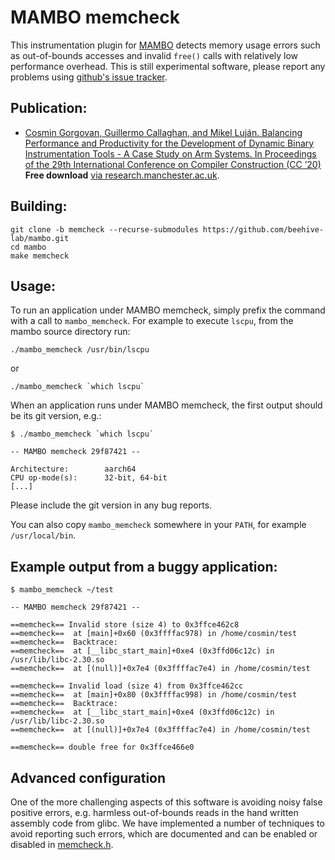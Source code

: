 MAMBO memcheck
==============

This instrumentation plugin for [MAMBO](https://github.com/beehive-lab/mambo) detects memory usage errors such as out-of-bounds accesses and invalid `free()` calls with relatively low performance overhead. This is still experimental software, please report any problems using [github's issue tracker](https://github.com/beehive-lab/mambo/issues).


Publication:
------------

* [Cosmin Gorgovan, Guillermo Callaghan, and Mikel Luján. Balancing Performance and Productivity for the Development of Dynamic Binary Instrumentation Tools - A Case Study on Arm Systems. In Proceedings of the 29th International Conference on Compiler Construction (CC ’20)](https://dl.acm.org/doi/abs/10.1145/3377555.3377895) **Free download** [via research.manchester.ac.uk](https://www.research.manchester.ac.uk/portal/en/publications/balancing-performance-and-productivity-for-the-development-of-dynamic-binary-instrumentation-tools--a-case-study-on-arm-systems(80e57c1b-9e38-4a15-942d-eb240888b12b).html).


Building:
---------

    git clone -b memcheck --recurse-submodules https://github.com/beehive-lab/mambo.git
    cd mambo
    make memcheck


Usage:
------

To run an application under MAMBO memcheck, simply prefix the command with a call to `mambo_memcheck`. For example to execute `lscpu`, from the mambo source directory run:

    ./mambo_memcheck /usr/bin/lscpu
    
or
    
    ./mambo_memcheck `which lscpu`
    
When an application runs under MAMBO memcheck, the first output should be its git version, e.g.:

    $ ./mambo_memcheck `which lscpu`

    -- MAMBO memcheck 29f87421 --

    Architecture:        aarch64
    CPU op-mode(s):      32-bit, 64-bit
    [...]
    
Please include the git version in any bug reports.

You can also copy `mambo_memcheck` somewhere in your `PATH`, for example `/usr/local/bin`.


Example output from a buggy application:
---------------

    $ mambo_memcheck ~/test
    
    -- MAMBO memcheck 29f87421 --
    
    ==memcheck== Invalid store (size 4) to 0x3ffce462c8
    ==memcheck==  at [main]+0x60 (0x3ffffac978) in /home/cosmin/test
    ==memcheck==  Backtrace:
    ==memcheck==  at [__libc_start_main]+0xe4 (0x3ffd06c12c) in /usr/lib/libc-2.30.so
    ==memcheck==  at [(null)]+0x7e4 (0x3ffffac7e4) in /home/cosmin/test
    
    ==memcheck== Invalid load (size 4) from 0x3ffce462cc
    ==memcheck==  at [main]+0x80 (0x3ffffac998) in /home/cosmin/test
    ==memcheck==  Backtrace:
    ==memcheck==  at [__libc_start_main]+0xe4 (0x3ffd06c12c) in /usr/lib/libc-2.30.so
    ==memcheck==  at [(null)]+0x7e4 (0x3ffffac7e4) in /home/cosmin/test
    
    ==memcheck== double free for 0x3ffce466e0


Advanced configuration
----------------------

One of the more challenging aspects of this software is avoiding noisy false positive errors, e.g. harmless out-of-bounds reads in the hand written assembly code from glibc. We have implemented a number of techniques to avoid reporting such errors, which are documented and can be enabled or disabled in [memcheck.h](memcheck.h).
